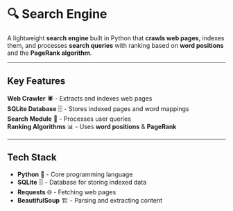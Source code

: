 # 🔍 Search Engine  

A lightweight **search engine** built in Python that **crawls web pages**, indexes them, and processes **search queries** with ranking based on **word positions** and the **PageRank algorithm**.  

---

## Key Features  

**Web Crawler** 🕷 - Extracts and indexes web pages  
**SQLite Database** 🗄 - Stores indexed pages and word mappings  
**Search Module** 🔎 - Processes user queries  
**Ranking Algorithms** 📊 - Uses **word positions** & **PageRank**  

---

## Tech Stack  

- **Python** 🐍 - Core programming language  
- **SQLite** 🗄 - Database for storing indexed data  
- **Requests** 🌐 - Fetching web pages  
- **BeautifulSoup** 🏗 - Parsing and extracting content  
